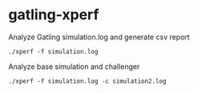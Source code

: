 # gatling-xperf

Analyze Gatling simulation.log and generate csv report

```
./xperf -f simulation.log 
```

Analyze base simulation and challenger 

```
./xperf -f simulation.log -c simulation2.log
```
